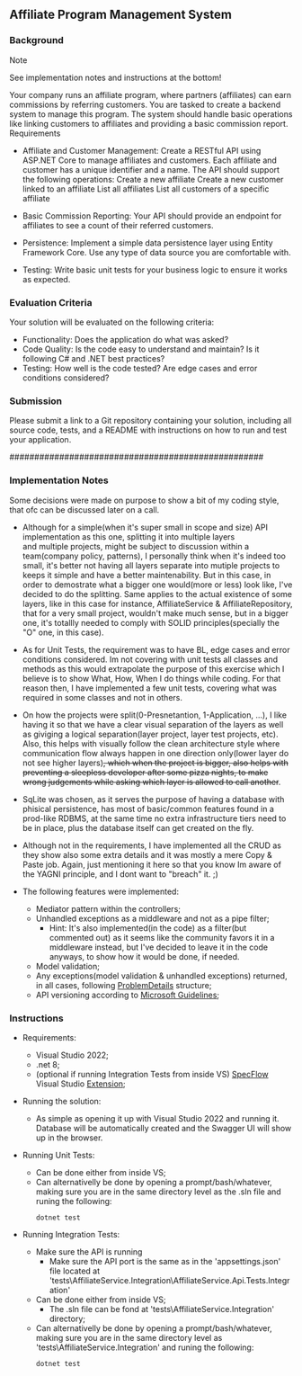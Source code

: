 ## Affiliate Program Management System
### Background

> [!NOTE] 
> See implementation notes and instructions at the bottom!

Your company runs an affiliate program, where partners (affiliates) can earn commissions by referring customers. You are tasked to create a backend system to manage this program. The system should handle basic operations like linking customers to affiliates and providing a basic commission report.
Requirements

* Affiliate and Customer Management: Create a RESTful API using ASP.NET Core to manage affiliates and customers. Each affiliate and customer has a unique identifier and a name. The API should support the following operations:
        Create a new affiliate
        Create a new customer linked to an affiliate
        List all affiliates
        List all customers of a specific affiliate

* Basic Commission Reporting: Your API should provide an endpoint for affiliates to see a count of their referred customers.

* Persistence: Implement a simple data persistence layer using Entity Framework Core. Use any type of data source you are comfortable with.

* Testing: Write basic unit tests for your business logic to ensure it works as expected.

### Evaluation Criteria

Your solution will be evaluated on the following criteria:

* Functionality: Does the application do what was asked?
* Code Quality: Is the code easy to understand and maintain? Is it following C# and .NET best practices?
* Testing: How well is the code tested? Are edge cases and error conditions considered?

### Submission

Please submit a link to a Git repository containing your solution, including all source code, tests, and a README with instructions on how to run and test your application.

###################################################

### Implementation Notes

Some decisions were made on purpose to show a bit of my coding style, that ofc can be discussed later on a call.

* Although for a simple(when it's super small in scope and size) API implementation as this one, splitting it into multiple layers  
and multiple projects, might be subject to discussion within a team(company policy, patterns), I personally think when it's indeed too small, 
it's better not having all layers separate into mutiple projects to keeps it simple and have a better maintenability. But in this case, in order 
to demostrate what a bigger one would(more or less) look like, I've decided to do the splitting.
Same applies to the actual existence of some layers, like in this case for instance, AffiliateService & AffiliateRepository, that for a very small
project, wouldn't make much sense, but in a bigger one, it's totallly needed to comply with SOLID principles(specially the "O" one, in this case).

* As for Unit Tests, the requirement was to have BL, edge cases and error conditions considered. Im not covering with unit tests 
all classes and methods as this would extrapolate the purpose of this exercise which I believe is to show What, How, When I do things while coding.
For that reason then, I have implemented a few unit tests, covering what was required in some classes and not in others.

* On how the projects were split(0-Presnetantion, 1-Application, ...), I like having it so that we have a clear visual separation of the layers
as well as giviging a logical separation(layer project, layer test projects, etc). Also, this helps with visually follow the clean architecture 
style where communication flow always happen in one direction only(lower layer do not see higher layers)~~, which when the project is bigger, also 
helps with preventing a sleepless developer after some pizza nights, to make wrong judgements while asking which layer is allowed to call another~~.

* SqLite was chosen, as it serves the purpose of having a database with phisical persistence, has most of basic/common features 
found in a prod-like RDBMS, at the same time no extra infrastructure tiers need to be in place, plus the database itself can get 
created on the fly.

* Although not in the requirements, I have implemented all the CRUD as they show also some extra details and it was mostly a 
mere Copy & Paste job. 
Again, just mentioning it here so that you know Im aware of the YAGNI principle, and I dont want to "breach" it.
;)

* The following features were implemented:
    * Mediator pattern within the controllers;
    * Unhandled exceptions as a middleware and not as a pipe filter;
        * Hint: It's also implemented(in the code) as a filter(but commented out) as it seems like the community favors it in a middleware instead, 
    but I've decided to leave it in the code anyways, to show how it would be done, if needed.
    * Model validation;
    * Any exceptions(model validation & unhandled exceptions) returned, in all cases, following [ProblemDetails](https://learn.microsoft.com/en-us/aspnet/core/fundamentals/error-handling?view=aspnetcore-8.0#customize-problem-details) structure;
    * API versioning according to [Microsoft Guidelines](https://github.com/Microsoft/api-guidelines/blob/master/Guidelines.md#12-versioning);


### Instructions

* Requirements:
    * Visual Studio 2022;
    * .net 8;
    * (optional if running Integration Tests from inside VS) [SpecFlow](https://specflow.org/) Visual Studio [Extension](https://marketplace.visualstudio.com/items?itemName=TechTalkSpecFlowTeam.SpecFlowForVisualStudio2022);

* Running the solution:
    * As simple as opening it up with Visual Studio 2022 and running it. Database will be automatically created and the Swagger UI 
    will show up in the browser.

* Running Unit Tests:
    * Can be done either from inside VS;
    * Can alternativelly be done by opening a prompt/bash/whatever, making sure you are in the same directory level as the .sln file 
    and runing the following:
        ```
        dotnet test
        ```

* Running Integration Tests:
    * Make sure the API is running
        * Make sure the API port is the same as in the 'appsettings.json' file located at 'tests\AffiliateService.Integration\AffiliateService.Api.Tests.Integration'
    * Can be done either from inside VS;
        * The .sln file can be fond at 'tests\AffiliateService.Integration' directory;
    * Can alternativelly be done by opening a prompt/bash/whatever, making sure you are in the same directory level as 'tests\AffiliateService.Integration'
    and runing the following:
        ```
        dotnet test
        ```